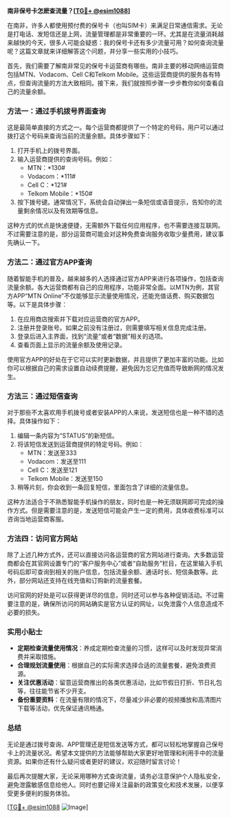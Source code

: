 **南非保号卡怎麽查流量？[[TG💪+ @esim1088](https://t.me/s/esim1088)]**

在南非，许多人都使用预付费的保号卡（也叫SIM卡）来满足日常通信需求。无论是打电话、发短信还是上网，流量管理都是非常重要的一环。尤其是在流量消耗越来越快的今天，很多人可能会疑惑：我的保号卡还有多少流量可用？如何查询流量呢？这篇文章就来详细解答这个问题，并分享一些实用的小技巧。

首先，我们需要了解南非常见的保号卡运营商有哪些。南非主要的移动网络运营商包括MTN、Vodacom、Cell C和Telkom Mobile。这些运营商提供的服务各有特点，但查询流量的方法大致相同。接下来，我们就按照步骤一步步教你如何查看自己的流量余额。

### 方法一：通过手机拨号界面查询

这是最简单直接的方式之一。每个运营商都提供了一个特定的号码，用户可以通过拨打这个号码来查询当前的流量余额。具体步骤如下：

1. 打开手机上的拨号界面。
2. 输入运营商提供的查询号码。例如：
   - MTN：*130#
   - Vodacom：*111#
   - Cell C：*121#
   - Telkom Mobile：*150#
3. 按下拨号键。通常情况下，系统会自动弹出一条短信或语音提示，告知你的流量剩余情况以及有效期等信息。

这种方式的优点是快速便捷，无需额外下载任何应用程序，也不需要连接互联网。不过需要注意的是，部分运营商可能会对这种免费查询服务收取少量费用，建议事先确认一下。

### 方法二：通过官方APP查询

随着智能手机的普及，越来越多的人选择通过官方APP来进行各项操作，包括查询流量余额。各大运营商都有自己的应用程序，功能非常全面。以MTN为例，其官方APP“MTN Online”不仅能够显示流量使用情况，还能充值话费、购买数据包等。以下是具体步骤：

1. 在应用商店搜索并下载对应运营商的官方APP。
2. 注册并登录账号。如果之前没有注册过，则需要填写相关信息完成注册。
3. 登录后进入主界面，找到“流量”或者“数据”相关的选项。
4. 查看页面上显示的流量余额及使用记录。

使用官方APP的好处在于它可以实时更新数据，并且提供了更加丰富的功能。比如你可以根据自己的需求设置自动续费提醒，避免因为忘记充值而导致断网的情况发生。

### 方法三：通过短信查询

对于那些不太喜欢用手机拨号或者安装APP的人来说，发送短信也是一种不错的选择。具体操作如下：

1. 编辑一条内容为“STATUS”的新短信。
2. 将该短信发送到运营商提供的特定号码。例如：
   - MTN：发送至333
   - Vodacom：发送至111
   - Cell C：发送至121
   - Telkom Mobile：发送至150
3. 稍等片刻，你会收到一条回复短信，里面包含了详细的流量信息。

这种方法适合于不熟悉智能手机操作的朋友，同时也是一种无须联网即可完成的操作方式。但是需要注意的是，发送短信可能会产生一定的费用，具体收费标准可以咨询当地运营商客服。

### 方法四：访问官方网站

除了上述几种方式外，还可以直接访问各运营商的官方网站进行查询。大多数运营商都会在其官网设置专门的“客户服务中心”或者“自助服务”栏目，在这里输入手机号码后即可查询到相关的账户信息，包括流量余额、通话时长、短信条数等。此外，部分网站还支持在线充值和订购新的流量套餐。

访问官网的好处是可以获得更详尽的信息，同时还可以参与各种促销活动。不过需要注意的是，确保所访问的网站确实是官方认证的网址，以免泄露个人信息造成不必要的损失。

### 实用小贴士

- **定期检查流量使用情况**：养成定期检查流量的习惯，这样可以及时发现异常消费并采取措施。
- **合理规划流量使用**：根据自己的实际需求选择合适的流量套餐，避免浪费资源。
- **关注优惠活动**：留意运营商推出的各类优惠活动，比如节假日打折、节日礼包等，往往能节省不少开支。
- **备份重要资料**：在流量有限的情况下，尽量减少非必要的视频播放和高清图片下载等活动，优先保证通讯畅通。

### 总结

无论是通过拨号查询、APP管理还是短信发送等方式，都可以轻松地掌握自己保号卡上的流量状况。希望本文提供的方法能够帮助大家更好地管理和利用手中的流量资源。如果你还有什么疑问或者更好的建议，欢迎随时留言讨论！

最后再次提醒大家，无论采用哪种方式查询流量，请务必注意保护个人隐私安全，避免泄露敏感信息给他人。同时也要记得关注最新的政策变化和技术发展，以便享受更多便利的服务体验。

[[TG💪+ @esim1088](https://t.me/s/esim1088) ![Image](https://i.postimg.cc/4NQfJmqS/Snipaste-2025-05-13-00-14-12.png)]
